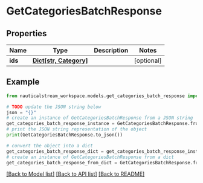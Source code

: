 # GetCategoriesBatchResponse


## Properties

Name | Type | Description | Notes
------------ | ------------- | ------------- | -------------
**ids** | [**Dict[str, Category]**](Category.md) |  | [optional] 

## Example

```python
from nauticalstream_workspace.models.get_categories_batch_response import GetCategoriesBatchResponse

# TODO update the JSON string below
json = "{}"
# create an instance of GetCategoriesBatchResponse from a JSON string
get_categories_batch_response_instance = GetCategoriesBatchResponse.from_json(json)
# print the JSON string representation of the object
print(GetCategoriesBatchResponse.to_json())

# convert the object into a dict
get_categories_batch_response_dict = get_categories_batch_response_instance.to_dict()
# create an instance of GetCategoriesBatchResponse from a dict
get_categories_batch_response_from_dict = GetCategoriesBatchResponse.from_dict(get_categories_batch_response_dict)
```
[[Back to Model list]](../README.md#documentation-for-models) [[Back to API list]](../README.md#documentation-for-api-endpoints) [[Back to README]](../README.md)


